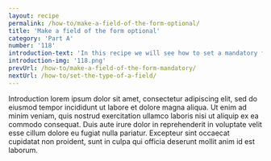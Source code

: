 ```yaml
---
layout: recipe
permalink: /how-to/make-a-field-of-the-form-optional/
title: 'Make a field of the form optional'
category: 'Part A'
number: '118'
introduction-text: 'In this recipe we will see how to set a mandatory field as optional : the users will not be anymore obliged to fill the field to be able to save the form.'
introduction-img: '118.png'
prevUrl: /how-to/make-a-field-of-the-form-mandatory/
nextUrl: /how-to/set-the-type-of-a-field/
---
```


Introduction lorem ipsum dolor sit amet, consectetur adipiscing elit, sed do eiusmod tempor incididunt ut labore et dolore magna aliqua. Ut enim ad minim veniam, quis nostrud exercitation ullamco laboris nisi ut aliquip ex ea commodo consequat. Duis aute irure dolor in reprehenderit in voluptate velit esse cillum dolore eu fugiat nulla pariatur. Excepteur sint occaecat cupidatat non proident, sunt in culpa qui officia deserunt mollit anim id est laborum.

